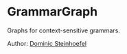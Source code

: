 # GrammarGraph

Graphs for context-sensitive grammars.

Author: [Dominic Steinhoefel](mailto:dominic.steinhoefel@cispa.de)
